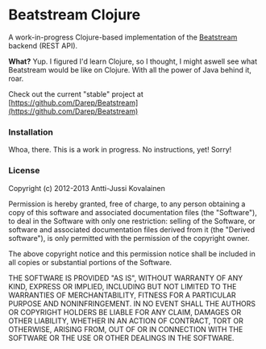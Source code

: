 # Beatstream Clojure

A work-in-progress Clojure-based implementation of the
[Beatstream](http://www.beatstream.fi/) backend (REST API).

**What?** Yup. I figured I'd learn Clojure, so I thought, I might aswell see
what Beatstream would be like on Clojure. With all the power of Java behind it,
roar.

Check out the current "stable" project at
[https://github.com/Darep/Beatstream](https://github.com/Darep/Beatstream)

### Installation

Whoa, there. This is a work in progress. No instructions, yet! Sorry!

### License

Copyright (c) 2012-2013 Antti-Jussi Kovalainen

Permission is hereby granted, free of charge, to any person obtaining a copy of
this software and associated documentation files (the "Software"), to deal in
the Software with only one restriction: selling of the Software, or software and
associated documentation files derived from it (the "Derived software"), is only
permitted with the permission of the copyright owner.

The above copyright notice and this permission notice shall be included in all
copies or substantial portions of the Software.

THE SOFTWARE IS PROVIDED "AS IS", WITHOUT WARRANTY OF ANY KIND, EXPRESS OR
IMPLIED, INCLUDING BUT NOT LIMITED TO THE WARRANTIES OF MERCHANTABILITY, FITNESS
FOR A PARTICULAR PURPOSE AND NONINFRINGEMENT. IN NO EVENT SHALL THE AUTHORS OR
COPYRIGHT HOLDERS BE LIABLE FOR ANY CLAIM, DAMAGES OR OTHER LIABILITY, WHETHER
IN AN ACTION OF CONTRACT, TORT OR OTHERWISE, ARISING FROM, OUT OF OR IN
CONNECTION WITH THE SOFTWARE OR THE USE OR OTHER DEALINGS IN THE SOFTWARE.
